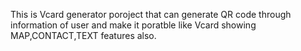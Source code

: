 This is Vcard generator poroject that can generate QR code through information of user and make it poratble like Vcard showing MAP,CONTACT,TEXT features also.
